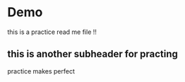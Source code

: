 # Demo
this is a practice read me file !!
## this is another subheader for practing
practice makes perfect 